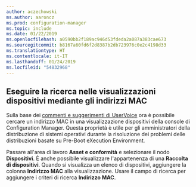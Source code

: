 ```yaml
---
author: aczechowski
ms.author: aaroncz
ms.prod: configuration-manager
ms.topic: include
ms.date: 01/22/2019
ms.openlocfilehash: a0590bb2f189ac946d53fdeda2a087a383cae673
ms.sourcegitcommit: b8167a60fd6f2d8387b2db723976c0e2c4198d33
ms.translationtype: HT
ms.contentlocale: it-IT
ms.lasthandoff: 01/24/2019
ms.locfileid: "54832968"
---
```

## <a name="bkmk_mac"></a> Eseguire la ricerca nelle visualizzazioni dispositivi mediante gli indirizzi MAC
<!--3600878-->

Sulla base dei [commenti e suggerimenti di UserVoice](https://configurationmanager.uservoice.com/forums/300492-ideas/suggestions/14765880-console-device-view-should-allow-search-filter-by) ora è possibile cercare un indirizzo MAC in una visualizzazione dispositivi della console di Configuration Manager. Questa proprietà è utile per gli amministratori della distribuzione di sistemi operativi durante la risoluzione dei problemi delle distribuzioni basate su Pre-Boot eXecution Environment.

Passare all'area di lavoro **Asset e conformità** e selezionare il nodo **Dispositivi**. È anche possibile visualizzare l'appartenenza di una **Raccolta di dispositivi**. Quando si visualizza un elenco di dispositivi, aggiungere la colonna **Indirizzo MAC** alla visualizzazione. Usare il campo di ricerca per aggiungere i criteri di ricerca **Indirizzo MAC**. 


